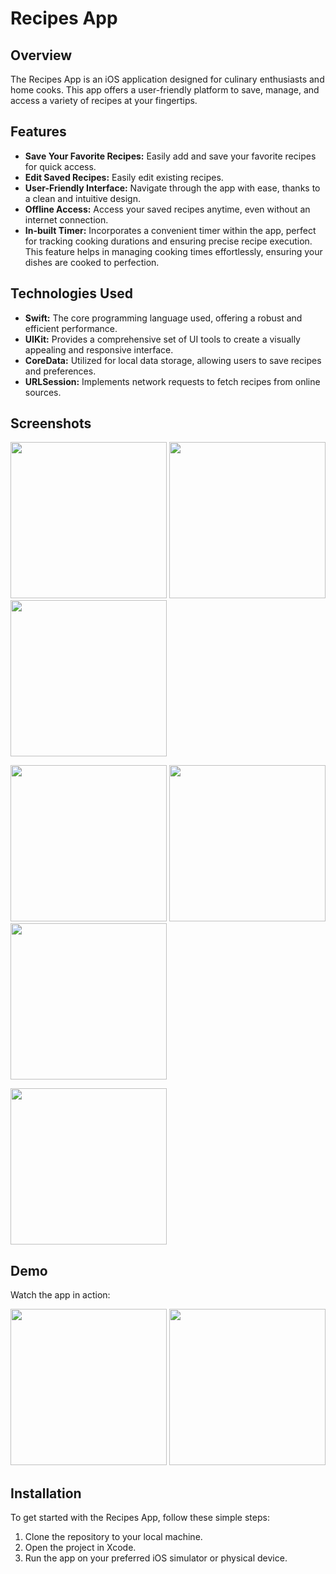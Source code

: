 # Recipes App

## Overview
The Recipes App is an iOS application designed for culinary enthusiasts and home cooks. This app offers a user-friendly platform to save, manage, and access a variety of recipes at your fingertips. 

## Features
- **Save Your Favorite Recipes:** Easily add and save your favorite recipes for quick access.
- **Edit Saved Recipes:** Easily edit existing recipes.
- **User-Friendly Interface:** Navigate through the app with ease, thanks to a clean and intuitive design.
- **Offline Access:** Access your saved recipes anytime, even without an internet connection.
- **In-built Timer:** Incorporates a convenient timer within the app, perfect for tracking cooking durations and ensuring precise recipe execution. This feature helps in managing cooking times effortlessly, ensuring your dishes are cooked to perfection.

## Technologies Used
- **Swift:** The core programming language used, offering a robust and efficient performance.
- **UIKit:** Provides a comprehensive set of UI tools to create a visually appealing and responsive interface.
- **CoreData:** Utilized for local data storage, allowing users to save recipes and preferences.
- **URLSession:** Implements network requests to fetch recipes from online sources.

## Screenshots
<p float="left">
  <img src="https://github.com/Hus782/RecipesApp/blob/main/screenshots/1.png" width="250" />
  <img src="https://github.com/Hus782/RecipesApp/blob/main/screenshots/2.png" width="250" />
  <img src="https://github.com/Hus782/RecipesApp/blob/main/screenshots/3.png" width="250" />
</p>

<p float="left">
  <img src="https://github.com/Hus782/RecipesApp/blob/main/screenshots/4.png" width="250" />
  <img src="https://github.com/Hus782/RecipesApp/blob/main/screenshots/5.png" width="250" />
  <img src="https://github.com/Hus782/RecipesApp/blob/main/screenshots/6.png" width="250" />
</p>

<p float="left">
  <img src="https://github.com/Hus782/RecipesApp/blob/main/screenshots/7.png" width="250" />
</p>


## Demo
Watch the app in action:

<p float="left">
  <img src="https://github.com/Hus782/RecipesApp/blob/main/screenshots/video1.gif" width="250" />
  <img src="https://github.com/Hus782/RecipesApp/blob/main/screenshots/video2.gif" width="250" />
</p>

 
## Installation
To get started with the Recipes App, follow these simple steps:
1. Clone the repository to your local machine.
2. Open the project in Xcode.
3. Run the app on your preferred iOS simulator or physical device.
